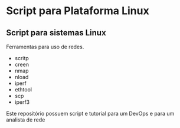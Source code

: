 # Script para Plataforma Linux
Script para sistemas Linux
---
Ferramentas para uso de redes.
* scritp
* creen
* nmap
* nload
* iperf
* ethtool
* scp
* iperf3

Este repositório possuem script e tutorial para um DevOps e para um analista de rede